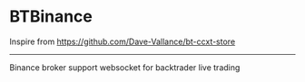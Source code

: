 # BTBinance

Inspire from https://github.com/Dave-Vallance/bt-ccxt-store

---
Binance broker support websocket for backtrader live trading
